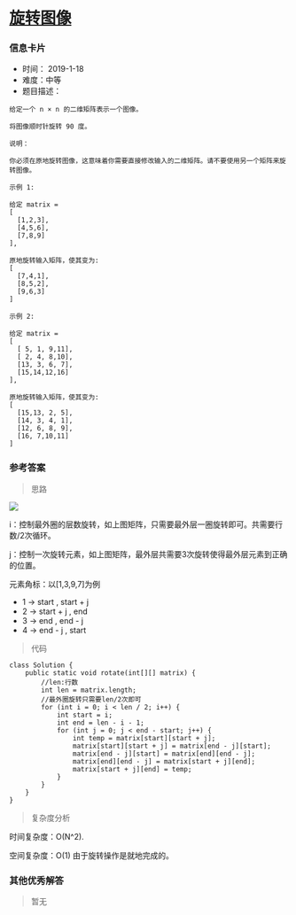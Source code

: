 # [旋转图像](https://leetcode-cn.com/problems/rotate-image/)

### 信息卡片

- 时间： 2019-1-18
- 难度：中等
- 题目描述：

```
给定一个 n × n 的二维矩阵表示一个图像。

将图像顺时针旋转 90 度。

说明：

你必须在原地旋转图像，这意味着你需要直接修改输入的二维矩阵。请不要使用另一个矩阵来旋转图像。

示例 1:

给定 matrix = 
[
  [1,2,3],
  [4,5,6],
  [7,8,9]
],

原地旋转输入矩阵，使其变为:
[
  [7,4,1],
  [8,5,2],
  [9,6,3]
]

示例 2:

给定 matrix =
[
  [ 5, 1, 9,11],
  [ 2, 4, 8,10],
  [13, 3, 6, 7],
  [15,14,12,16]
], 

原地旋转输入矩阵，使其变为:
[
  [15,13, 2, 5],
  [14, 3, 4, 1],
  [12, 6, 8, 9],
  [16, 7,10,11]
]
```



### 参考答案

> 思路

![](https://pic.leetcode-cn.com/12605efb60d2efc64e6ecfcf6562a98a49acb3ce696b0c1ad3da46ab8977fa16-48_angles.png)

i：控制最外圈的层数旋转，如上图矩阵，只需要最外层一圈旋转即可。共需要行数/2次循环。

j：控制一次旋转元素，如上图矩阵，最外层共需要3次旋转使得最外层元素到正确的位置。

元素角标：以[1,3,9,7]为例

- 1 -> start , start + j 
- 2 -> start + j , end
- 3 -> end , end - j
- 4 -> end - j , start



> 代码

```
class Solution {
    public static void rotate(int[][] matrix) {
    	//len:行数
        int len = matrix.length;
   		//最外圈旋转只需要len/2次即可
        for (int i = 0; i < len / 2; i++) {
            int start = i; 
            int end = len - i - 1; 
            for (int j = 0; j < end - start; j++) {
                int temp = matrix[start][start + j];
                matrix[start][start + j] = matrix[end - j][start];
                matrix[end - j][start] = matrix[end][end - j];
                matrix[end][end - j] = matrix[start + j][end];
                matrix[start + j][end] = temp;
            }
        }
    }
}
```



>复杂度分析

时间复杂度：O(N^2).

空间复杂度：O(1) 由于旋转操作是就地完成的。





### 其他优秀解答

> 暂无
